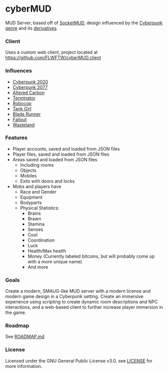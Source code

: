# cyberMUD
MUD Server, based off of [SocketMUD](https://web.archive.org/web/20090903191321/http://www.socketmud.dk:80/), design influenced by the [Cyberpunk genre](https://en.wikipedia.org/wiki/Cyberpunk) and its [derivatives](https://en.wikipedia.org/wiki/Cyberpunk_derivatives).

### Client
Uses a custom web client, project located at https://github.com/FLWFTW/cyberMUD.client

### Influences
* [Cyberpunk 2020](https://en.wikipedia.org/wiki/Cyberpunk_2020)
* [Cyberpunk 2077](https://en.wikipedia.org/wiki/Cyberpunk_2077)
* [Altered Carbon](https://en.wikipedia.org/wiki/Altered_Carbon)
* [Terminator](https://en.wikipedia.org/wiki/Terminator_(franchise))
* [Robocop](https://en.wikipedia.org/wiki/RoboCop_(franchise))
* [Tank Girl](https://en.wikipedia.org/wiki/Tank_Girl)
* [Blade Runner](https://en.wikipedia.org/wiki/Blade_Runner_(franchise))
* [Fallout](https://en.wikipedia.org/wiki/Fallout_(series))
* [Wasteland](https://en.wikipedia.org/wiki/Wasteland_(video_game))

### Features

  * Player accounts, saved and loaded from JSON files
  * Player files, saved and loaded from JSON files
  * Areas saved and loaded from JSON files
      * Including rooms
      * Objects
      * Mobiles
      * Exits with doors and locks
  * Mobs and players have
      * Race and Gender
      * Equipment
      * Bodyparts
      * Physical Statistics:
          * Brains
          * Brawn
          * Stamina
          * Senses
          * Cool
          * Coordination
          * Luck
          * Health/Max health
          * Money (Currently labeled bitcoins, but will probably come up with a more unique name)
          * And more
          
### Goals
Create a modern, SMAUG-like MUD server with a modern license and modern game design in a Cyberpunk setting. Create an immersive experience using scripting to create dynamic room descriptions and NPC interactions, and a web-based client to further increase player immersion in the game.

### Roadmap
See [ROADMAP.md](https://github.com/FLWFTW/cyberMUD/blob/master/ROADMAP.md)

### License
Licensed under the GNU General Public License v3.0, see [LICENSE](https://github.com/FLWFTW/cyberMUD/blob/master/LICENSE) for more information.

